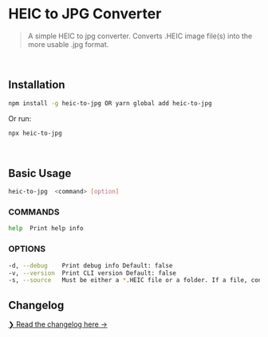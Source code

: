 # HEIC to JPG Converter

> A simple HEIC to jpg converter.  Converts .HEIC image file(s) into the more usable .jpg format.

<br />

## Installation

```sh
npm install -g heic-to-jpg OR yarn global add heic-to-jpg
```

Or run:

```sh
npx heic-to-jpg
```

<br />

## Basic Usage

```sh
heic-to-jpg  <command> [option]
```

### COMMANDS

```sh
help  Print help info
```

### OPTIONS

```sh
-d, --debug    Print debug info Default: false
-v, --version  Print CLI version Default: false
-s, --source   Must be either a *.HEIC file or a folder. If a file, converts that file to *.jpg; if a folder, converts all *.HEIC files in it. Will throw if a file type other than *.HEIC is entered or if something other than a valid file or folder path is entered. Default: false
```

## Changelog

[❯ Read the changelog here →](https://github.com/gness1804/heic-to-jpg/blob/master/CHANGELOG.md)


